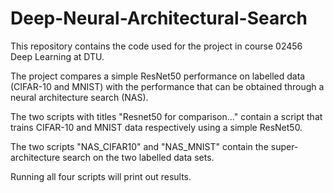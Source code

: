 # Deep-Neural-Architectural-Search
This repository contains the code used for the project in course 02456 Deep Learning at DTU.

The project compares a simple ResNet50 performance on labelled data (CIFAR-10 and MNIST) with the performance that can be obtained through a 
neural architecture search (NAS). 

The two scripts with titles "Resnet50 for comparison..." contain a script that trains CIFAR-10 and MNIST data 
respectively using a simple ResNet50. 

The two scripts "NAS_CIFAR10" and "NAS_MNIST" contain the super-architecture search on the two labelled data sets. 

Running all four scripts will print out results.

